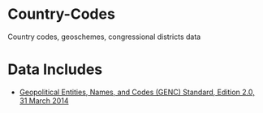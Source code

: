 # Country-Codes
Country codes, geoschemes, congressional districts data

# Data Includes
* [Geopolitical Entities, Names, and Codes (GENC) Standard, Edition 2.0, 31 March 2014](https://nsgreg.nga.mil/genc/discover)

